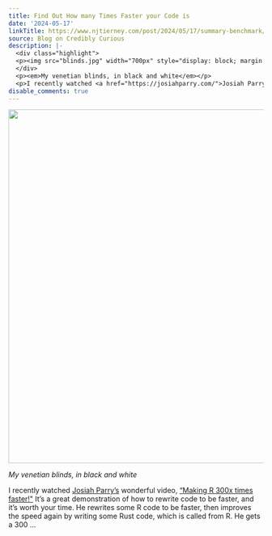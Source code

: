 ```yaml
---
title: Find Out How many Times Faster your Code is
date: '2024-05-17'
linkTitle: https://www.njtierney.com/post/2024/05/17/summary-benchmark/
source: Blog on Credibly Curious
description: |-
  <div class="highlight">
  <p><img src="blinds.jpg" width="700px" style="display: block; margin: auto;" /></p>
  </div>
  <p><em>My venetian blinds, in black and white</em></p>
  <p>I recently watched <a href="https://josiahparry.com/">Josiah Parry&rsquo;s</a> wonderful video, <a href="https://www.youtube.com/watch?v=-v9qaqaj4Ug">&ldquo;Making R 300x times faster!&quot;</a> It&rsquo;s a great demonstration of how to rewrite code to be faster, and it&rsquo;s worth your time. He rewrites some R code to be faster, then improves the speed again by writing some Rust code, which is called from R. He gets a 300 ...
disable_comments: true
---
```

<div class="highlight">
<p><img src="blinds.jpg" width="700px" style="display: block; margin: auto;" /></p>
</div>
<p><em>My venetian blinds, in black and white</em></p>
<p>I recently watched <a href="https://josiahparry.com/">Josiah Parry&rsquo;s</a> wonderful video, <a href="https://www.youtube.com/watch?v=-v9qaqaj4Ug">&ldquo;Making R 300x times faster!&quot;</a> It&rsquo;s a great demonstration of how to rewrite code to be faster, and it&rsquo;s worth your time. He rewrites some R code to be faster, then improves the speed again by writing some Rust code, which is called from R. He gets a 300 ...
